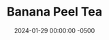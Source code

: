 ---
layout: post
title:  "Banana Peel Tea"
date:   2024-01-29 00:00:00 -0500
categories:
- Recipes
- Drinks
permalink: /recipes/banana-tea
image: /assets/Food/Drinks/Banana Tea/tea-cover.jpg
ing: tea-ing
facts: tea-facts
Prep: 10
Rest: 
Cook: 
Source1: https://theculinarycure.com/banana-peel-sleep-tea-recipe/
Source2: 
whisk: https://s.samsungfood.com/iVywf
tags: 
- boil
- simmer
- drain
- fruity
- sleep
Description: I go through a decent amount of bananas, especially overripe ones. One day it dawned on me that I'm simply throwing out all these peels, when they could probably be put to good use and help reduce waste. Just boiling a ripe banana peel in water is a great way to make a simple herbal tea.
Instructions: 
- Place the banana peel in a pot and cover it with water. Cover, and let boil for 10 minutes to soften and infuse the flavor<br><br>
- <center><img src="/assets/Food/Drinks/Banana Tea/tea-1.jpg" alt="" class="instruction-image"></center><br>

- Strain the liquid, optionally sweeten, and serve
---